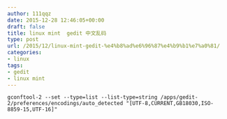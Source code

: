 ```yaml
---
author: 111qqz
date: 2015-12-28 12:46:05+00:00
draft: false
title: linux mint  gedit 中文乱码
type: post
url: /2015/12/linux-mint-gedit-%e4%b8%ad%e6%96%87%e4%b9%b1%e7%a0%81/
categories:
- linux
tags:
- gedit
- linux mint
---
```




    
    gconftool-2 --set --type=list --list-type=string /apps/gedit-2/preferences/encodings/auto_detected "[UTF-8,CURRENT,GB18030,ISO-8859-15,UTF-16]"



